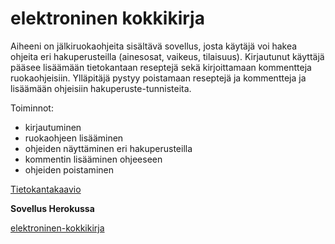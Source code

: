 # elektroninen kokkikirja

Aiheeni on jälkiruokaohjeita sisältävä sovellus, josta käytäjä voi hakea ohjeita eri hakuperusteilla 
(ainesosat, vaikeus, tilaisuus). Kirjautunut käyttäjä pääsee lisäämään tietokantaan reseptejä sekä 
kirjoittamaan kommentteja ruokaohjeisiin. Ylläpitäjä pystyy poistamaan reseptejä ja kommentteja ja 
lisäämään ohjeisiin hakuperuste-tunnisteita. 

Toiminnot:
- kirjautuminen
- ruokaohjeen lisääminen
- ohjeiden näyttäminen eri hakuperusteilla
- kommentin lisääminen ohjeeseen
- ohjeiden poistaminen

[Tietokantakaavio](https://github.com/IidaHamalainen/elektroninen-kokkikirja/blob/master/dokumentaatio/kuvat/reseptisovellus_tietokantakaavio.pdf)

**Sovellus Herokussa**

[elektroninen-kokkikirja](https://elektroninen-kokkikirja.herokuapp.com/)
